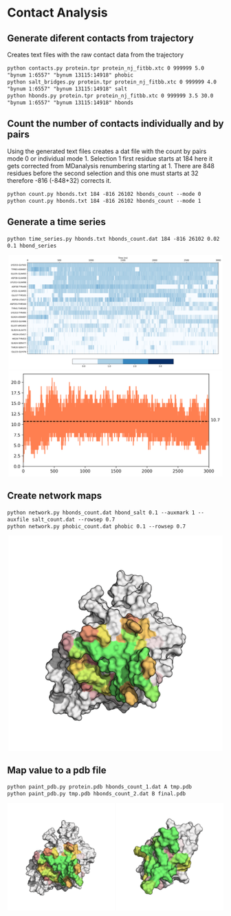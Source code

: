 # Contact Analysis

## Generate diferent contacts from trajectory

Creates text files with the raw contact data from the trajectory

```
python contacts.py protein.tpr protein_nj_fitbb.xtc 0 999999 5.0 "bynum 1:6557" "bynum 13115:14918" phobic
python salt_bridges.py protein.tpr protein_nj_fitbb.xtc 0 999999 4.0 "bynum 1:6557" "bynum 13115:14918" salt
python hbonds.py protein.tpr protein_nj_fitbb.xtc 0 999999 3.5 30.0 "bynum 1:6557" "bynum 13115:14918" hbonds
```
## Count the number of contacts individually and by pairs

Using the generated text files creates a dat file with the count by pairs mode 0 or individual mode 1. Selection 1 first residue starts at 184 here it gets corrected from MDanalysis renumbering starting at 1. There are 848 residues before the second selection and this one must starts at 32 therefore -816 (-848+32) corrects it. 

```
python count.py hbonds.txt 184 -816 26102 hbonds_count --mode 0
python count.py hbonds.txt 184 -816 26102 hbonds_count --mode 1
```
## Generate a time series

```
python time_series.py hbonds.txt hbonds_count.dat 184 -816 26102 0.02 0.1 hbond_series
```

<p align="center">
  <img width="500" src="images/hbond_series_mat.png">
  <img width="500" src="images/hbond_series.png">
</p>

## Create network maps

```
python network.py hbonds_count.dat hbond_salt 0.1 --auxmark 1 --auxfile salt_count.dat --rowsep 0.7
python network.py phobic_count.dat phobic 0.1 --rowsep 0.7
```

<p align="center">
  <img width="500" src="images/rbd.png">
</p>

## Map value to a pdb file

```
python paint_pdb.py protein.pdb hbonds_count_1.dat A tmp.pdb
python paint_pdb.py tmp.pdb hbonds_count_2.dat B final.pdb
```

<p align="center">
  <img width="250" src="images/rbd.png">
  <img width="250" src="images/slam.png">
</p>
